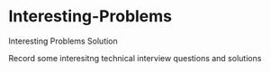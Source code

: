 # Interesting-Problems
Interesting Problems Solution

Record some interesitng technical interview questions and solutions
